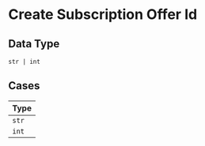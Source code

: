 
# Create Subscription Offer Id

## Data Type

`str | int`

## Cases

| Type |
|  --- |
| `str` |
| `int` |

